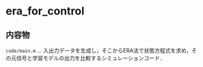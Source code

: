 # era_for_control

## 内容物
`code/main.m` ... 入出力データを生成し，そこからERA法で状態方程式を求め，その元信号と学習モデルの出力を比較するシミュレーションコード．
